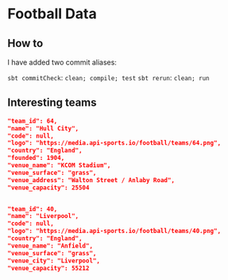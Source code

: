 # Football Data

## How to 

I have added two commit aliases:

`sbt commitCheck`: `clean; compile; test`
`sbt rerun`: `clean; run`

## Interesting teams

```json
"team_id": 64,
"name": "Hull City",
"code": null,
"logo": "https://media.api-sports.io/football/teams/64.png",
"country": "England",
"founded": 1904,
"venue_name": "KCOM Stadium",
"venue_surface": "grass",
"venue_address": "Walton Street / Anlaby Road",
"venue_capacity": 25504


"team_id": 40,
"name": "Liverpool",
"code": null,
"logo": "https://media.api-sports.io/football/teams/40.png",
"country": "England",
"venue_name": "Anfield",
"venue_surface": "grass",
"venue_city": "Liverpool",
"venue_capacity": 55212
```